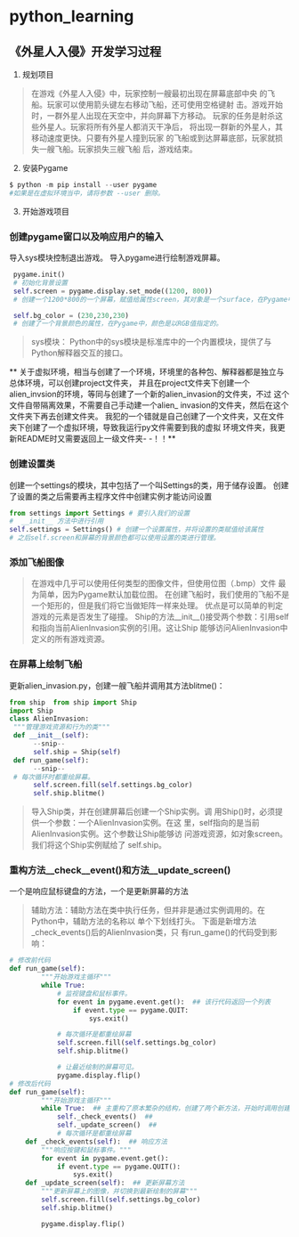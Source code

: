 # python_learning
## 《外星人入侵》开发学习过程
1. 规划项目
> 在游戏《外星人入侵》中，玩家控制一艘最初出现在屏幕底部中央
的飞船。玩家可以使用箭头键左右移动飞船，还可使用空格键射
击。游戏开始时，一群外星人出现在天空中，并向屏幕下方移动。
玩家的任务是射杀这些外星人。玩家将所有外星人都消灭干净后，
将出现一群新的外星人，其移动速度更快。只要有外星人撞到玩家
的飞船或到达屏幕底部，玩家就损失一艘飞船。玩家损失三艘飞船
后，游戏结束。
2. 安装Pygame
```python
$ python -m pip install --user pygame 
#如果是在虚拟环境当中，请将参数 --user 删除。
```
3. 开始游戏项目
### 创建pygame窗口以及响应用户的输入
导入sys模块控制退出游戏。
导入pygame进行绘制游戏屏幕。
```python
 pygame.init()
 # 初始化背景设置
 self.screen = pygame.display.set_mode((1200, 800))
 # 创建一个1200*800的一个屏幕，赋值给属性screen，其对象是一个surface，在Pygame中，surface是屏幕的一部分

 self.bg_color = (230,230,230)
 # 创建了一个背景颜色的属性，在Pygame中，颜色是以RGB值指定的。
```
> sys模块：
  Python中的sys模块是标准库中的一个内置模块，提供了与Python解释器交互的接口。



** 关于虚拟环境，相当与创建了一个环境，环境里的各种包、解释器都是独立与总体环境，可以创建project文件夹，
并且在project文件夹下创建一个alien_invsion的环境，等同与创建了一个新的alien_invasion的文件夹，不过
这个文件自带隔离效果，不需要自己手动建一个alien_ invasion的文件夹，然后在这个文件夹下再去创建文件夹。
我犯的一个错就是自己创建了一个文件夹，又在文件夹下创建了一个虚拟环境，导致我运行py文件需要到我的虚拟
环境文件夹，我更新README时又需要返回上一级文件夹- -！！**

### 创建设置类
创建一个settings的模块，其中包括了一个叫Settings的类，用于储存设置。
创建了设置的类之后需要再主程序文件中创建实例才能访问设置
```python
from settings import Settings # 要引入我们的设置
#  __init__ 方法中进行引用
self.settings = Settings() # 创建一个设置属性，并将设置的类赋值给该属性
# 之后self.screen和屏幕的背景颜色都可以使用设置的类进行管理。
```
### 添加飞船图像
> 在游戏中几乎可以使用任何类型的图像文件，但使用位图（.bmp）文件
最为简单，因为Pygame默认加载位图。
在创建飞船时，我们使用的飞船不是一个矩形的，但是我们将它当做矩阵一样来处理。
优点是可以简单的判定游戏的元素是否发生了碰撞。
> Ship的方法__init__()接受两个参数：引用self和指向当前AlienInvasion实例的引用。这让Ship
能够访问AlienInvasion中定义的所有游戏资源。

### 在屏幕上绘制飞船
更新alien_invasion.py，创建一艘飞船并调用其方法blitme()：
```python
from ship  from ship import Ship
import Ship
class AlienInvasion:
 """管理游戏资源和行为的类"""
 def __init__(self):
      --snip--
      self.ship = Ship(self)
 def run_game(self):
      --snip--
 # 每次循环时都重绘屏幕。
      self.screen.fill(self.settings.bg_color)
      self.ship.blitme()
```
> 导入Ship类，并在创建屏幕后创建一个Ship实例。调
用Ship()时，必须提供一个参数：一个AlienInvasion实例。在这
里，self指向的是当前AlienInvasion实例。这个参数让Ship能够访
问游戏资源，如对象screen。我们将这个Ship实例赋给了
self.ship。

### 重构方法__check__event()和方法__update_screen()
一个是响应鼠标键盘的方法，一个是更新屏幕的方法
> 辅助方法：辅助方法在类中执行任务，但并非是通过实例调用的。在Python中，辅助方法的名称以
单个下划线打头。
下面是新增方法_check_events()后的AlienInvasion类，只
有run_game()的代码受到影响：
```python
# 修改前代码
def run_game(self):
        """开始游戏主循环"""
        while True:
            # 监视键盘和鼠标事件。
            for event in pygame.event.get():  ## 该行代码返回一个列表
                if event.type == pygame.QUIT:
                    sys.exit()

            # 每次循环是都重绘屏幕
            self.screen.fill(self.settings.bg_color)
            self.ship.blitme()

            # 让最近绘制的屏幕可见。
            pygame.display.flip()
# 修改后代码
def run_game(self):
        """开始游戏主循环"""
        while True:  ## 主重构了原本繁杂的结构，创建了两个新方法，开始时调用创建的方法
            self._check_events()  ##
            self._update_screen()  ## 
            # 每次循环是都重绘屏幕
    def _check_events(self):  ## 响应方法
        """响应按键和鼠标事件。"""
        for event in pygame.event.get():
            if event.type == pygame.QUIT():
                sys.exit()
    def _update_screen(self):  ## 更新屏幕方法
        """更新屏幕上的图像，并切换到最新绘制的屏幕"""
        self.screen.fill(self.settings.bg_color)
        self.ship.blitme()

        pygame.display.flip()
```
  


